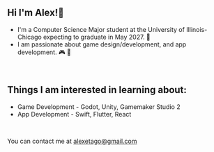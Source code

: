 ## Hi I'm Alex!👋
- I'm a Computer Science Major student at the University of Illinois-Chicago expecting to graduate in May 2027. :school:
- I am passionate about game design/development, and app development. :video_game: :iphone:

<br>

Things I am interested in learning about:
---
- Game Development - Godot, Unity, Gamemaker Studio 2
- App Development - Swift, Flutter, React

<br>

You can contact me at alexetago@gmail.com




<!--
**lextago/lextago** is a ✨ _special_ ✨ repository because its `README.md` (this file) appears on your GitHub profile.

Here are some ideas to get you started:

- 🔭 I’m currently working on ...
- 🌱 I’m currently learning ...
- 👯 I’m looking to collaborate on ...
- 🤔 I’m looking for help with ...
- 💬 Ask me about ...
- 📫 How to reach me: ...
- 😄 Pronouns: ...
- ⚡ Fun fact: ...
-->
